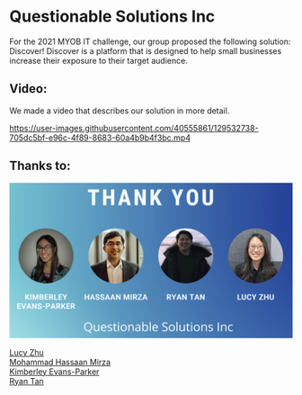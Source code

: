 # Questionable Solutions Inc
For the 2021 MYOB IT challenge, our group proposed the following solution: Discover! Discover is a platform that is designed to help small businesses increase their exposure to their target audience. 

## Video:
We made a video that describes our solution in more detail.

https://user-images.githubusercontent.com/40555861/129532738-705dc5bf-e96c-4f89-8683-60a4b9b4f3bc.mp4

## Thanks to:
![Group Photo](/ThankYou.PNG)

[Lucy Zhu](https://www.linkedin.com/in/lucyzhu613/)  
[Mohammad Hassaan Mirza](https://www.linkedin.com/in/mohammad-mirza/)  
[Kimberley Evans-Parker](https://www.linkedin.com/in/kimberleyevans-parker/)  
[Ryan Tan](https://www.linkedin.com/in/rtan18/)  
